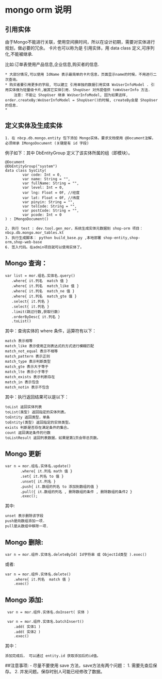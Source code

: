 # mongo orm 说明
    
## 引用实体
由于Mongo不能进行关联，使用空间换时间，所以在设计初期，需要对实体进行规划，做必要的冗余。
卡片也可以称为是 引用实体，用 data class 定义,可序列化,不能被继承.

比如:订单表使用产品信息,企业信息,购买者的信息.
    
    * 大部分情况,可以使用 IdName 表示最简单的卡片信息，页面显示name的时候，不用进行二次查询。
    * 购买者要引用更多的字段, 可以建立 引用单独的数据引用实体 WxUserInfoModel . 引用实体做为轻量级卡片,被其它实体引用. ShopUser 对外提借供 toWxUserInfo 方法.
        注意: 不能让 ShopUser 继承 WxUserInfoModel, 因为如果这样, order.createBy:WxUserInfoModel = ShopUser()的时候, createBy会是 ShopUser 的信息.
    * 
    
    
## 定义实体及生成实体

    1. 在 nbcp.db.mongo.entity 包下添加 Mongo实体。要求文档使用 @Document注解，必须继承 IMongoDocument (关键是有 id 字段)
例子如下：其中 DbEntityGroup 定义了该实体所属的组（即模块）。
    
```
@Document
@DbEntityGroup("system")
data class SysCity(
        var code: Int = 0,
        var name: String = "",
        var fullName: String = "",
        var level: Int = 0,
        var lng: Float = 0F, //经度
        var lat: Float = 0F, //纬度
        var pinyin: String = "",
        var telCode: String = "",
        var postCode: String = "",
        var pcode: Int = 0
) : IMongoDocument()
```

    2. 执行 test : dev.tool.gen_mor，系统生成实体元数据到 shop-orm 项目： nbcp.db.mongo.mor_tables.kt
    3. 执行生成脚本： python build_base.py ,本地部署 shop-entity,shop-orm,shop-web-base
    6. 签入代码。在admin项目就可以使用实体了。
        
## Mongo 查询：
    
    var list = mor.组名.实体名.query()
       .where{ it.列名  match 值 }
       .where{ it.列名  match_like 值 }
       .where{ it.列名  match_ne 值 }
       .where{ it.列名  match_gte 值 }
       .select{ it.列名 }
       .select{ it.列名 }
       .limit(跳过行数,获取行数)
       .orderByDesc{ it.列名 }
       .toList()
        
其中：查询实体的 where 条件，运算符有以下：
     
    match 表示相等 
    match_like 表示使用正则表达式的方式进行模糊匹配
    match_not_equal 表示不相等 
    match_pattern 表示正则
    match_type 表示判断类型
    match_gte 表示大于等于
    match_lte 表示小于等于
    match_exists 表示判断存在
    match_in 表示包含
    match_notin 表示不包含
            
其中：执行返回结果可以是以下：
    
    toList 返回实体列表
    toList(类型) 返回指定的实体列表。
    toEntity 返回类型，单条
    toEntity(类型) 返回指定的实体类型。
    exists 判断是否存在满足条件的集合。
    count 返回满足条件的行数
    toListResult 返回列表数据，如果是第1页会带总页数。
        
## Mongo 更新

    var n = mor.组名.实体名.update()
           .where{ it.列名 math 值 }
           .set{ it.列名 to 值 }
           .unset{ it.列名 }
           .push{ it.数组的列名 to 添加到数组的值 }
           .pull({ it.数组的列名 , 删除数组的条件 , 删除数组的条件2 }
           .exec();
        
其中:
    
    unset 表示删除该字段
    push是向数组添加一项.
    pull是从数组中移除一项.
        
       
## Mongo 删除:

    var n = mor.组件.实体名.deleteById( Id字符串 或 ObjectId类型 ).exec()
   
或者:

    var n = mor.组件.实体名.delete()
        .where{ it.列名  match 值 }
        .exec()
    
## Mongo 添加:

     var n = mor.组件.实体名.doInsert( 实体 ) 
     
     var n = mor.组件.实体名.batchInsert()
        .add( 实体1 )
        .add( 实体2 )
        .exec()
其中：

    添加完成后， 可以通过 entity.id 获取添加后的id值。
    
##注意事项:
    - 尽量不要使用 save 方法，save方法有两个问题：
        1. 需要先查后保存。 
        2. 并发问题。保存时别人可能已经修改了数据。
